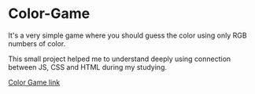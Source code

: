 # Color-Game

It's a very simple game where you should guess the color using only RGB numbers of color.

This small project helped me to understand deeply using connection between JS, CSS and HTML during my studying. 

[Color Game link](https://bohdanmelvic.github.io/Color-Game/colorGame.html)
